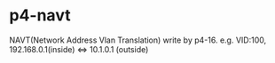 # p4-navt
NAVT(Network Address Vlan Translation) write by p4-16. e.g. VID:100, 192.168.0.1(inside) &lt;=> 10.1.0.1 (outside)
